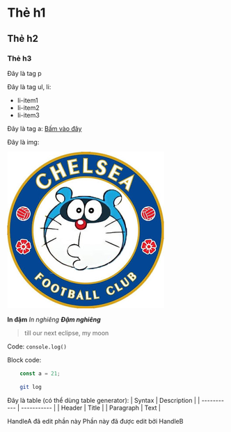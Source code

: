 # Thẻ h1
## Thẻ h2
### Thẻ h3

Đây là tag p

Đây là tag ul, li:
- li-item1
- li-item2
- li-item3

Đây là tag a: [Bấm vào đây](https://www.markdownguide.org)

Đây là img:

![Mô tả alt: Chồn xanh lè](./chelshit.jpg)

**In đậm**
*In nghiêng*
***Đậm nghiêng***

> till our next eclipse, my moon

Code: `console.log()`

Block code:
```javascript
    const a = 21;
```
```bash
    git log
```

Đây là table (có thể dùng table generator):
| Syntax      | Description |
| ----------- | ----------- |
| Header      | Title       |
| Paragraph   | Text        |

HandleA đã edit phần này
Phần này đã được edit bởi HandleB
